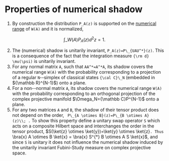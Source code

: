 Properties of numerical shadow
==============================

1.  By construction the distribution ``P_A(z)`` is supported on the
    [numerical range](/numerical-range) of ``W(A)`` and it is
    normalized, 
```math 
 \int\_{W(A)} P_A(z) d^2 z =1.
 ```

2.  The (numerical) shadow is unitarily invariant,
    ``P_A(z)=P\_{UAU^*}(z)``. This is a consequence of the fact that
    the integration measure ``{\rm d} \mu(\psi)`` is unitarily
    invariant.
3.  For any normal matrix ``A``, such that ``AA^*=A^*A``, its shadow
    covers the numerical range ``W(A)`` with the probability
    corresponding to a projection of a regular ``N``\--simplex of
    classical states ``{\cal C}\_N`` (embedded in \${\mathbb
    R}^{N-1}\$) onto a plane.
4.  For a non\--normal matrix ``A``, its shadow covers the numerical
    range ``W(A)`` with the probability corresponding to an orthogonal
    projection of the complex projective manifold \$\Omega_N={\mathbb
    C}P^{N-1}\$ onto a plane.
5.  For any two matrices ``A`` and ``B``, the shadow of their tensor
    product does not depend on the order, ```` P\_{A \otimes
    B}(z)=P\_{B \otimes A} (z)\\; .```` To show this property define a
    unitary swap operator ``S`` which acts on a composite Hilbert space
    and interchanges the order in the tensor product, \$S(\ket{z}
    \otimes \ket{y})=\ket{y} \otimes \ket{z}``. Thus `` \bra{x} A
    \otimes B \ket{x} = \bra{x} S^{*} B \otimes A S \ket{x}\$,
    and since ``S`` is unitary it does not influence the numerical
    shadow induced by the unitarily invariant Fubini-Study measure on
    complex projective space.
